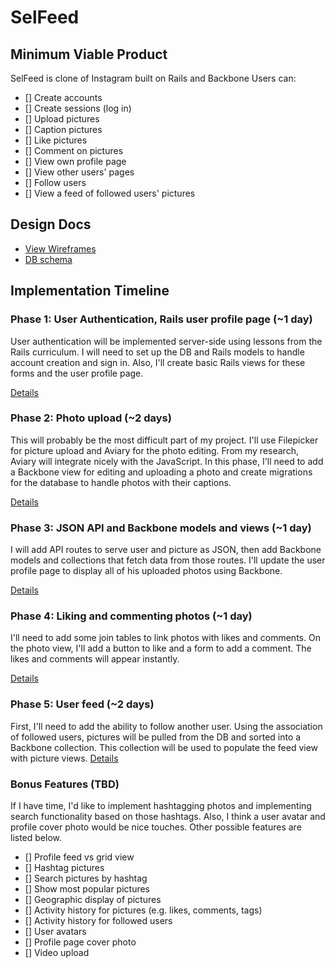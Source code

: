 # SelFeed

## Minimum Viable Product
SelFeed is clone of Instagram built on Rails and Backbone
Users can:

- [] Create accounts
- [] Create sessions (log in)
- [] Upload pictures
- [] Caption pictures
- [] Like pictures
- [] Comment on pictures
- [] View own profile page
- [] View other users' pages
- [] Follow users
- [] View a feed of followed users' pictures

## Design Docs
* [View Wireframes][views]
* [DB schema][schema]

[views]: ./docs/views.md
[schema]: ./docs/schema.md

## Implementation Timeline

### Phase 1: User Authentication, Rails user profile page (~1 day)
User authentication will be implemented server-side using lessons from the Rails curriculum. I will need to set up the DB and Rails models to handle account creation and sign in. Also, I'll create basic Rails views for these forms and the user profile page.

[Details][phase-one]

### Phase 2: Photo upload (~2 days)
This will probably be the most difficult part of my project. I'll use Filepicker for picture upload and Aviary for the photo editing. From my research, Aviary will integrate nicely with the JavaScript. In this phase, I'll need to add a Backbone view for editing and uploading a photo and create migrations for the database to handle photos with their captions.

[Details][phase-two]

### Phase 3: JSON API and Backbone models and views (~1 day)
I will add API routes to serve user and picture as JSON, then add Backbone models and collections that fetch data from those routes. I'll update the user profile page to display all of his uploaded photos using Backbone.

[Details][phase-three]

### Phase 4: Liking and commenting photos (~1 day)
I'll need to add some join tables to link photos with likes and comments. On the photo view, I'll add a button to like and a form to add a comment. The likes and comments will appear instantly.

[Details][phase-four]

### Phase 5: User feed (~2 days)
First, I'll need to add the ability to follow another user. Using the association of followed users, pictures will be pulled from the DB and sorted into a Backbone collection. This collection will be used to populate the feed view with picture views.
[Details][phase-five]

### Bonus Features (TBD)
If I have time, I'd like to implement hashtagging photos and implementing search functionality based on those hashtags. Also, I think a user avatar and profile cover photo would be nice touches. Other possible features are listed below.

- [] Profile feed vs grid view
- [] Hashtag pictures
- [] Search pictures by hashtag
- [] Show most popular pictures
- [] Geographic display of pictures
- [] Activity history for pictures (e.g. likes, comments, tags)
- [] Activity history for followed users
- [] User avatars
- [] Profile page cover photo
- [] Video upload

[phase-one]: ./docs/phases/phase1.md
[phase-two]: ./docs/phases/phase2.md
[phase-three]: ./docs/phases/phase3.md
[phase-four]: ./docs/phases/phase4.md
[phase-five]: ./docs/phases/phase5.md
